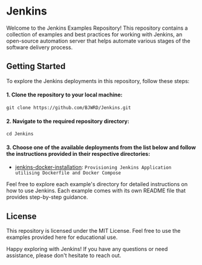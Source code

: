 # Jenkins

Welcome to the Jenkins Examples Repository! This repository contains a collection of examples and best practices for working with Jenkins, an open-source automation server that helps automate various stages of the software delivery process.

## Getting Started
To explore the Jenkins deployments in this repository, follow these steps:

#### 1.	Clone the repository to your local machine:
    git clone https://github.com/BJWRD/Jenkins.git
  
#### 2. Navigate to the required repository directory:
    cd Jenkins
  
#### 3. Choose one of the available deployments from the list below and follow the instructions provided in their respective directories:

* [jenkins-docker-installation](https://github.com/BJWRD/Jenkins/jenkins-docker-installation): `Provisioning Jenkins Application utilising Dockerfile and Docker Compose`

Feel free to explore each example's directory for detailed instructions on how to use Jenkins. Each example comes with its own README file that provides step-by-step guidance.

## License
This repository is licensed under the MIT License. Feel free to use the examples provided here for educational use.

Happy exploring with Jenkins! If you have any questions or need assistance, please don't hesitate to reach out.
